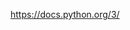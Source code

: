 https://docs.python.org/3/

<!---
daniel-hwang06/daniel-hwang06 is a ✨ special ✨ repository because its `README.md` (this file) appears on your GitHub profile.
You can click the Preview link to take a look at your changes.
--->
